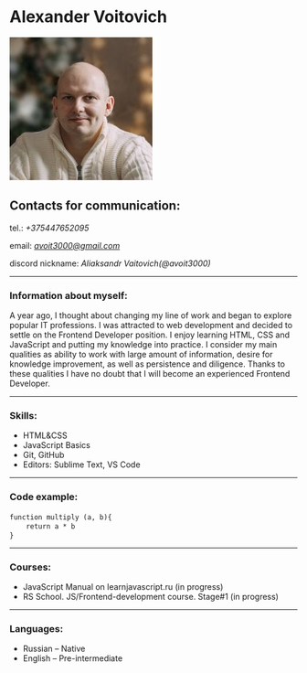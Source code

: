 # Alexander Voitovich

![my foto](./assets/img/my_foto.jpg)

## Contacts for communication:

tel.: _+375447652095_

email: *avoit3000@gmail.com*

discord nickname: _Aliaksandr Vaitovich(@avoit3000)_

---

### Information about myself:

A year ago, I thought about changing my line of work and began to explore popular IT professions. I was attracted to web development and decided to settle on the Frontend Developer position.
I enjoy learning HTML, CSS and JavaScript and putting my knowledge into practice.
I consider my main qualities as ability to work with large amount of information, desire for knowledge improvement, as well as persistence and diligence.
Thanks to these qualities I have no doubt that I will become an experienced Frontend Developer.

---

### Skills:

- HTML&CSS
- JavaScript Basics
- Git, GitHub
- Editors: Sublime Text, VS Code

---

### Code example:

```
function multiply (a, b){
    return a * b
}
```

---

### Courses:

- JavaScript Manual on learnjavascript.ru (in progress)
- RS School. JS/Frontend-development course. Stage#1 (in progress)

---

### Languages:

- Russian – Native
- English – Pre-intermediate
